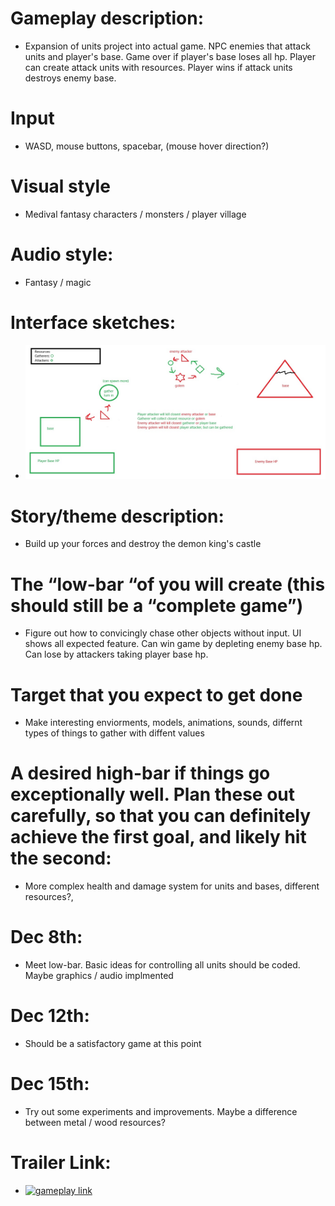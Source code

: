 # Gameplay description: 					
- Expansion of units project into actual game. NPC enemies that attack units and player's base. Game over if player's base loses all hp. Player can create attack units with resources. Player wins if attack units destroys enemy base.

# Input
- WASD, mouse buttons, spacebar, (mouse hover direction?)

# Visual style
- Medival fantasy characters / monsters / player village 

# Audio style:
- Fantasy / magic

# Interface sketches:
- ![amazing-ui](https://github.com/jarolallen/csc470-fall2023/blob/main/assignments/final/amazing-ui.jpg?raw=true)

# Story/theme description:
- Build up your forces and destroy the demon king's castle


# The “low-bar “of you will create (this should still be a “complete game”)
- Figure out how to convicingly chase other objects without input. UI shows all expected feature. Can win game by depleting enemy base hp. Can lose by attackers taking player base hp.

# Target that you expect to get done
- Make interesting enviorments, models, animations, sounds, differnt types of things to gather with diffent values

# A desired high-bar if things go exceptionally well. Plan these out carefully, so that you can definitely achieve the first goal, and likely hit the second:
- More complex health and damage system for units and bases, different resources?, 


# Dec 8th:
- Meet low-bar. Basic ideas for controlling all units should be coded. Maybe graphics / audio implmented

# Dec 12th: 
- Should be a satisfactory game at this point

# Dec 15th:
- Try out some experiments and improvements. Maybe a difference between metal / wood resources?

# Trailer Link:
- [![gameplay link](https://img.youtube.com/vi/gNan4mKMGZI/0.jpg)](https://youtu.be/gNan4mKMGZI)
